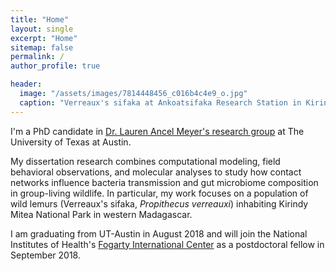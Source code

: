 ```yaml
---
title: "Home"
layout: single
excerpt: "Home"
sitemap: false
permalink: /
author_profile: true

header:
  image: "/assets/images/7814448456_c016b4c4e9_o.jpg"
  caption: "Verreaux's sifaka at Ankoatsifaka Research Station in Kirindy Mitea National Park, Madagascar. Credit: Amanda Perofsky"
---
```


I'm a PhD candidate in [Dr. Lauren Ancel Meyer's research group](http://www.bio.utexas.edu/research/meyers/) at The University of Texas at Austin. <br>

My dissertation research combines computational modeling, field behavioral observations, and molecular analyses to study how contact networks influence bacteria transmission and gut microbiome composition in group-living wildlife. In particular, my work focuses on a population of wild lemurs (Verreaux's sifaka, _Propithecus verreauxi_) inhabiting Kirindy Mitea National Park in western Madagascar. <br>

I am graduating from UT-Austin in August 2018 and will join the National Institutes of Health's [Fogarty International Center](https://www.fic.nih.gov/About/Staff/Pages/epidemiology-population.aspx) as a postdoctoral fellow in September 2018. 
